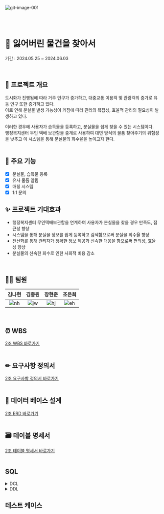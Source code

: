 ![git-image-001](https://github.com/beyond-sw-camp/be08-1st-2go-lofi/assets/82626246/f82e1b48-88e4-40af-882e-afc5e1465fd7)

<br><br>
# 🔎 잃어버린 물건을 찾아서
기간 : 2024.05.25 ~ 2024.06.03

<br>

## 📖 프로젝트 개요
도시화가 진행됨에 따라 거주 인구가 증가하고, 대중교통 이용객 및 관광객의 증가로 유동 인구 또한 증가하고 있다. <br>
이로 인해 분실물 발생 가능성이 커짐에 따라 관리의 복잡성, 효율적 관리의 필요성이 발생하고 있다. <br>

이러한 경우에 사용자가 습득물을 등록하고, 분실물을 쉽게 찾을 수 있는 시스템이다. <br>
행정복지센터 무인 택배 보관함을 중계로 사용하여 대면 방식의 물품 찾아주기의 위험성을 낮추고 이 시스템을 통해 분실물의 회수율을 높이고자 한다. <br>
<br>

## 📌 주요 기능
- [x] 분실물, 습득물 등록
- [x] 유사 물품 알림
- [x] 매칭 시스템
- [x] 1:1 문의 

## ✨ 프로젝트 기대효과
- 행정복지센터 무인택배보관함을 연계하여 사용자가 분실물을 찾을 경우 만족도, 접근성 향상
- 시스템을 통해 분실물 정보를 쉽게 등록하고 검색함으로써 분실물 회수율 향상
- 전산화를 통해 관리자가 정확한 정보 제공과 신속한 대응을 함으로써 편의성, 효율성 향상
- 분실물의 신속한 회수로 인한 사회적 비용 감소

<br>

## 🙋‍♀️ 팀원
|**김나현**|**김종원**|**장현준**|**조은희**|
|:--:|:--:|:--:|:--:|
|![nh](https://github.com/beyond-sw-camp/be08-1st-2team/assets/50538268/03a3cef0-f0f9-43b3-a4e5-923ef03dcf94)|![jw](https://github.com/beyond-sw-camp/be08-1st-2team/assets/50538268/053be393-21bd-4ba1-8670-87cc03fd0efa)|![hj](https://github.com/beyond-sw-camp/be08-1st-2team/assets/50538268/87a81094-5896-409a-bd28-07286394ca15)|![eh](https://github.com/beyond-sw-camp/be08-1st-2team/assets/50538268/782bc8df-6407-42d3-9fdb-e27bcc909252)|

<br>

## ⏰ WBS
[2조 WBS 바로가기](https://docs.google.com/spreadsheets/d/1obRwcAQ55cM4DIk6DChcbbeFNfoHxEs7MsRrZOwzMGg/edit#gid=1981783699)
<br><br>

## ✏ 요구사항 정의서
[2조 요구사항 정의서 바로가기](https://docs.google.com/spreadsheets/d/1obRwcAQ55cM4DIk6DChcbbeFNfoHxEs7MsRrZOwzMGg/edit#gid=0)
<br><br>

## 📝 데이터 베이스 설계
[2조 ERD 바로가기](https://www.erdcloud.com/d/qpyT8r7NFLFYaGqGa)
<br><br>

## 🗃 테이블 명세서
[2조 테이블 명세서 바로가기](https://docs.google.com/spreadsheets/d/1obRwcAQ55cM4DIk6DChcbbeFNfoHxEs7MsRrZOwzMGg/edit#gid=598624480)
<br><br>

## SQL

<details>
<summary>DCL</summary>

```sql
GRANT ALL PRIVILEGES ON lostitems.* TO `items`@`%`;
```
</details>

<details>
<summary>DDL</summary>

```sql
CREATE DATABASE lostItems;
CREATE USER `items`@`%` IDENTIFIED BY 'items';

-- 사용자 테이블 (tb_user)
CREATE TABLE tb_user (
    user_no VARCHAR(10),
    user_id VARCHAR(30) UNIQUE,
    user_pw VARCHAR(30) NOT NULL,
    user_mail VARCHAR(30) UNIQUE,
    user_tel VARCHAR(15) NOT NULL,
    user_addr VARCHAR(100) NOT NULL,
    role_no INT,
    ins_date DATE DEFAULT CURDATE(),
    upt_date DATE DEFAULT CURDATE(),
    PRIMARY KEY (user_no),
    FOREIGN KEY (role_no) REFERENCES tb_role(role_no)
);

-- 분실물 테이블(tb_lost_item)
CREATE TABLE tb_lost_item(
    l_item_no VARCHAR(10),
    l_item_name VARCHAR(100) NOT NULL,
    l_item_region VARCHAR(50) NOT NULL,
    l_item_time DATE DEFAULT CURDATE(),
    l_item_des VARCHAR(300),
    user_no VARCHAR(10) NOT NULL,
    category_no INT NOT NULL,
    region_no VARCHAR(10) NOT NULL,
    ins_date DATE DEFAULT CURDATE(),
    upt_date DATE DEFAULT CURDATE(),
    PRIMARY KEY (l_item_no),
    FOREIGN KEY (user_no) REFERENCES tb_user,
    FOREIGN KEY (category_no) REFERENCES tb_category,
    FOREIGN KEY (region_no) REFERENCES tb_region
);

-- 습득물 테이블(tb_found_item)
CREATE TABLE tb_found_item(
    f_item_no VARCHAR(10),
    f_item_name VARCHAR(100) NOT NULL,
    f_item_region VARCHAR(100) NOT NULL,
    f_item_time DATE DEFAULT CURDATE(),
    f_item_des VARCHAR(300),
    user_no VARCHAR(10) NOT NULL,
    category_no INT NOT NULL,
    region_no VARCHAR(10) NOT NULL,
    ins_date DATE DEFAULT CURDATE(),
    upt_date DATE DEFAULT CURDATE(),
    PRIMARY KEY(f_item_no),
    FOREIGN KEY(user_no) REFERENCES tb_user,
    FOREIGN KEY(category_no) REFERENCES tb_category,
    FOREIGN KEY(region_no) REFERENCES tb_region
);

-- 매칭 테이블(tb_match)
CREATE TABLE tb_match (
    match_no VARCHAR(10),
    f_item_no VARCHAR(10) NOT NULL,
    l_item_no VARCHAR(10) NOT NULL,
    match_status BOOLEAN NOT NULL DEFAULT FALSE,
    match_date DATE DEFAULT CURDATE(),
    ins_date DATE DEFAULT CURDATE(),
    upt_date DATE DEFAULT CURDATE(),
    PRIMARY KEY(match_no),
    FOREIGN KEY(f_item_no) REFERENCES tb_found_item(f_item_no),
    FOREIGN KEY(l_item_no) REFERENCES tb_lost_item(l_item_no)
);

-- 게시판 테이블 (tb_board)
CREATE TABLE tb_board (
    board_no VARCHAR(10) PRIMARY KEY,
    board_title VARCHAR(100) NOT NULL,
    board_detail VARCHAR(300) NOT NULL,
    board_type CHAR(1) NOT NULL CHECK (board_type IN ('b','r', 'n')),
    ins_date DATE DEFAULT CURDATE(),
    upt_date DATE DEFAULT CURDATE(),
    up_board_no VARCHAR(10),
    user_no VARCHAR(10) NOT NULL,
    FOREIGN KEY(user_no) REFERENCES tb_user
);

-- 알림 테이블 (tb_notification)
CREATE TABLE tb_notification (
    noti_no VARCHAR(10),
    noti_date DATE DEFAULT CURDATE(),
    detail VARCHAR(300) NOT NULL,
    user_no VARCHAR(10) NOT NULL,
    match_no VARCHAR(10) NOT NULL,
    ins_date DATE DEFAULT CURDATE(),
    upt_date DATE DEFAULT CURDATE(),
    PRIMARY KEY (noti_no),
    FOREIGN KEY (user_no) REFERENCES tb_user(user_no),
    FOREIGN KEY (match_no) REFERENCES tb_match(match_no)
);

-- 지역 테이블(tb_region)
CREATE TABLE tb_region (
    region_no VARCHAR(10) PRIMARY KEY,
    sido_name VARCHAR(10),
    sigg_name VARCHAR(10),
    emd_name VARCHAR(10),
    li_name VARCHAR(10),
    ranking VARCHAR(5),
    ins_date VARCHAR(10),
    del_date VARCHAR(10),
    prev_region_no VARCHAR(10)
);

-- tb_region 인덱스 추가
CREATE INDEX idx_tb_region ON tb_region(sido_name, sigg_name, emd_name, li_name);

-- 권한 테이블(tb_role)
CREATE TABLE tb_role (
    role_no INT PRIMARY KEY,
    role_name VARCHAR(10) UNIQUE
);

-- 카테고리 테이블(tb_category)
CREATE TABLE tb_category (
    category_no INT PRIMARY KEY,
    category_name VARCHAR(20) NOT NULL
);

```
</details>


## 테스트 케이스

<br><br>
